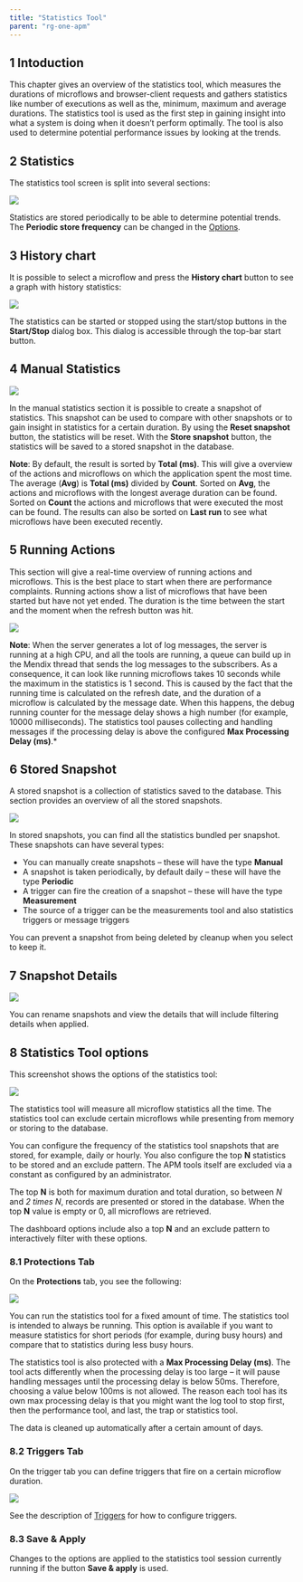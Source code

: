```yaml
---
title: "Statistics Tool"
parent: "rg-one-apm"
---
```


## 1 Intoduction

This chapter gives an overview of the statistics tool, which measures the durations of microflows and browser-client requests and gathers statistics like number of executions as well as the, minimum, maximum and average durations. The statistics tool is used as the first step in gaining insight into what a system is doing when it doesn’t perform  optimally. The tool is also used to determine potential performance issues by looking at the trends.

## 2 Statistics

The statistics tool screen is split into several sections:

 ![](attachments/rg-one-statistics-tool/Overview.png)

Statistics are stored periodically to be able to determine potential trends. The **Periodic store frequency** can be changed in the [Options](#Options).   

## 3 History chart

It is possible to select a microflow and press the **History chart** button to see a graph with history statistics:  

![](attachments/rg-one-statistics-tool/Trend.png)

The statistics can be started or stopped using the start/stop buttons in the **Start/Stop** dialog box. This dialog is accessible through the top-bar start button.

## 4 Manual Statistics

![](attachments/rg-one-statistics-tool/Manual_statistics.png)  

In the manual statistics section it is possible to create a snapshot of statistics. This snapshot can be used to compare with other snapshots or to gain insight in statistics for a certain duration. By using the **Reset snapshot** button, the statistics will be reset. With the **Store snapshot** button, the statistics will be saved to a stored snapshot in the database.

**Note**: By default, the result is sorted by **Total (ms)**. This will give a overview of the actions and microflows on which the application spent the most time. The average (**Avg**) is **Total (ms)** divided by **Count**. Sorted on **Avg**, the actions and microflows with the longest average duration can be found. Sorted on **Count** the actions and microflows that were executed the most can be found. The results can also be sorted on **Last run** to see what microflows have been executed recently.

## 5 Running Actions

This section will give a real-time overview of running actions and microflows. This is the best place to start when there are performance complaints. Running actions show a list of microflows that have been started but have not yet ended. The duration is the time between the start and the moment when the refresh button was hit.

![](attachments/rg-one-statistics-tool/Now_Running.png)

**Note**: When the server generates a lot of log messages, the server is running at a high CPU, and all the tools are running, a queue can build up in the Mendix thread that sends the log messages to the subscribers. As a consequence, it can look like running microflows takes 10 seconds while the maximum in the statistics is 1 second. This is caused by the fact that the running time is calculated on the refresh date, and the duration of a microflow is calculated by the message date. When this happens, the debug running counter for the message delay shows a high number (for example, 10000 milliseconds). The statistics tool pauses collecting and handling messages if the processing delay is above the configured **Max Processing Delay (ms)**.*

## 6 Stored Snapshot

A stored snapshot is a collection of statistics saved to the database. This section provides an overview  of all the stored snapshots.

![](attachments/rg-one-statistics-tool/Snapshots.png)

In stored snapshots, you can find all the statistics bundled per snapshot. These snapshots can have several types: 

* You can manually create snapshots – these will have the type **Manual**
* A snapshot is taken periodically, by default daily – these will have the type **Periodic**
* A trigger can fire the creation of a snapshot – these will have the type **Measurement**
 * The source of a trigger can be the measurements tool and also statistics triggers or message triggers

You can prevent a snapshot from being deleted by cleanup when you select to keep it.

## 7 Snapshot Details

![](attachments/rg-one-statistics-tool/Snapshot_Details.png)

You can rename snapshots and view the details that will include filtering details when applied.

<a name="Options"></a>
## 8 Statistics Tool options

This screenshot shows the options of the statistics tool:

 ![](attachments/rg-one-statistics-tool/Options.png)

The statistics tool will measure all microflow statistics all the time. The statistics tool can exclude certain microflows while presenting from memory or storing to the database.

You can configure the frequency of the statistics tool snapshots that are stored, for example, daily or hourly. You also configure the top **N** statistics to be stored and an exclude pattern. The APM tools itself are excluded via a constant as configured by an administrator.

The top **N** is both for maximum duration and total duration, so between *N* and *2 times N*, records are presented or stored in the database. When the top **N** value is empty or 0, all microflows are retrieved.

The dashboard options include also a top **N** and an exclude pattern to interactively filter with these options.

### 8.1 Protections Tab

On the **Protections** tab, you see the following:

![](attachments/rg-one-statistics-tool/Protections.png)

You can run the statistics tool for a fixed amount of time. The statistics tool is intended to always be running. This option is available if you want to measure statistics for short periods (for example, during busy hours) and compare that to statistics during less busy hours.

The statistics tool is also protected with a **Max Processing Delay (ms)**. The tool acts differently when the processing delay is too large – it will pause handling messages until the processing delay is below 50ms. Therefore, choosing a value below 100ms is not allowed. The reason each tool has its own max processing delay is that you might want the log tool to stop first, then the performance tool, and last, the trap or statistics tool.

The data is cleaned up automatically after a certain amount of days.

### 8.2 Triggers Tab

On the trigger tab you can define triggers that fire on a certain microflow duration.

![](attachments/rg-one-statistics-tool/Triggers.png)

See the description of [Triggers](rg-one-triggers) for how to configure triggers.

### 8.3 Save & Apply

Changes to the options are applied to the statistics tool session currently running if the button **Save & apply** is used.
